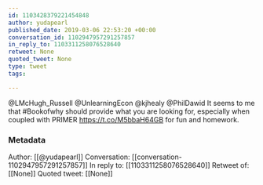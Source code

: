 ```yaml
---
id: 1103428379221454848
author: yudapearl
published_date: 2019-03-06 22:53:20 +00:00
conversation_id: 1102947957291257857
in_reply_to: 1103311258076528640
retweet: None
quoted_tweet: None
type: tweet
tags:

---
```


@LMcHugh_Russell @UnlearningEcon @kjhealy @PhilDawid It seems to me that #Bookofwhy should provide what you are looking for, especially when coupled with PRIMER https://t.co/M5bbaH64GB for fun and homework.

### Metadata

Author: [[@yudapearl]]
Conversation: [[conversation-1102947957291257857]]
In reply to: [[1103311258076528640]]
Retweet of: [[None]]
Quoted tweet: [[None]]

